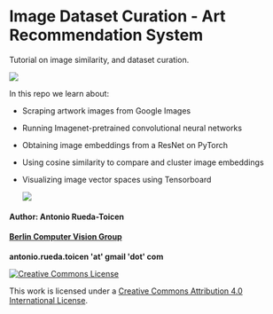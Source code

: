 # Image Dataset Curation - Art Recommendation System 

Tutorial on image similarity,  and dataset curation. 

![](https://github.com/andandandand/image-dataset-curation/blob/main/images/tensorboard_img.png)

In this repo we learn about:

* Scraping artwork images from Google Images
* Running Imagenet-pretrained convolutional neural networks 
* Obtaining image embeddings from a ResNet on PyTorch
* Using cosine similarity to compare and cluster image embeddings
* Visualizing image vector spaces using Tensorboard

  ![](https://raw.githubusercontent.com/andandandand/image-dataset-curation/main/tensorboard_img.png)

#### Author: Antonio Rueda-Toicen
#### [Berlin Computer Vision Group](https://www.meetup.com/berlin-computer-vision-group/)

**antonio.rueda.toicen 'at' gmail 'dot' com**

[![Creative Commons License](https://i.creativecommons.org/l/by/4.0/88x31.png)](http://creativecommons.org/licenses/by/4.0/)

This work is licensed under a [Creative Commons Attribution 4.0 International License](http://creativecommons.org/licenses/by/4.0/).
